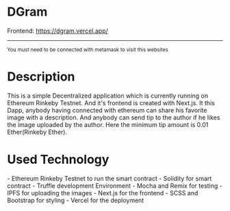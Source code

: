 # DGram

<p> Frontend: <a target="_blank" href="https://github.com/dgram.vercel.app/">https://dgram.vercel.app/</a>  <hr/>
<small> You must need to be connected with metamask to visit this websites </small>

<h1> Description </h1>
<p> This is a simple Decentralized application which is currently running on Ethereum Rinkeby Testnet. And it's frontend is created with Next.js. It this Dapp, anybody having connected with ethereum can share his favorite image with a description. And anybody can send tip to the author if he likes the image uploaded by the author. Here the minimum tip amount is 0.01 Ether(Rinkeby Ether). </p>

<h1> Used Technology </h1>
  - Ethereum Rinkeby Testnet to run the smart contract
  - Solidity for smart contract
  - Truffle development Environment
  - Mocha and Remix for testing
  - IPFS for uploading the images
  - Next.js for the frontend
  - SCSS and Bootstrap for styling
  - Vercel for the deployment
